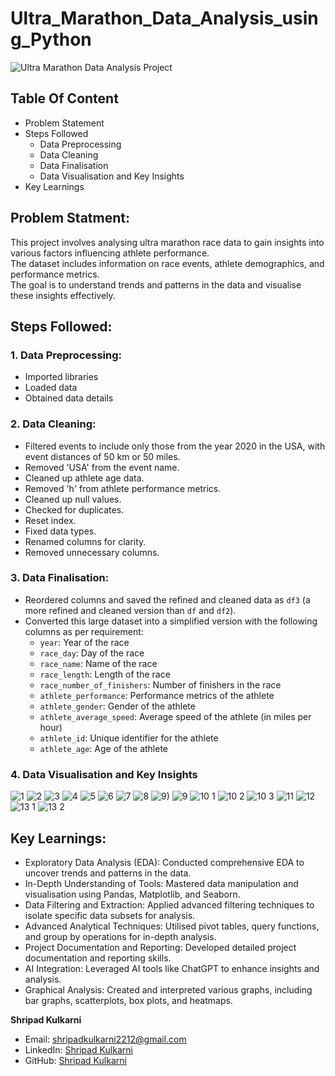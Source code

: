 # Ultra_Marathon_Data_Analysis_using_Python
![Ultra Marathon Data Analysis Project](https://github.com/user-attachments/assets/d21c9387-b0eb-41a4-8c10-9823c328df03)

## Table Of Content
- Problem Statement
- Steps Followed
  - Data Preprocessing
  - Data Cleaning
  - Data Finalisation
  - Data Visualisation and Key Insights
- Key Learnings

## Problem Statment:
This project involves analysing ultra marathon race data to gain insights into various factors influencing athlete performance. <br /> 
The dataset includes information on race events, athlete demographics, and performance metrics. <br />
The goal is to understand trends and patterns in the data and visualise these insights effectively. <br />


## Steps Followed:
### 1. Data Preprocessing: <br />
- Imported libraries
- Loaded data
- Obtained data details
### 2. Data Cleaning: <br />
- Filtered events to include only those from the year 2020 in the USA, with event distances of 50 km or 50 miles.
- Removed 'USA' from the event name.
- Cleaned up athlete age data.
- Removed 'h' from athlete performance metrics.
- Cleaned up null values.
- Checked for duplicates.
- Reset index.
- Fixed data types.
- Renamed columns for clarity.
- Removed unnecessary columns.
### 3. Data Finalisation: <br />
- Reordered columns and saved the refined and cleaned data as `df3` (a more refined and cleaned version than `df` and `df2`).
- Converted this large dataset into a simplified version with the following columns as per requirement:
  - `year`: Year of the race
  - `race_day`: Day of the race
  - `race_name`: Name of the race
  - `race_length`: Length of the race
  - `race_number_of_finishers`: Number of finishers in the race
  - `athlete_performance`: Performance metrics of the athlete
  - `athlete_gender`: Gender of the athlete
  - `athlete_average_speed`: Average speed of the athlete (in miles per hour)
  - `athlete_id`: Unique identifier for the athlete
  - `athlete_age`: Age of the athlete

### 4. Data Visualisation and Key Insights <br />
![1](https://github.com/user-attachments/assets/f65030d2-c7eb-475c-a91d-a0397be5e180)
![2](https://github.com/user-attachments/assets/b991d207-63c6-4e28-8891-cc110c3fd76e)
![3](https://github.com/user-attachments/assets/86f7c359-6ad3-4f7c-87fb-b365be1226a7)
![4](https://github.com/user-attachments/assets/b63a3e42-c59d-4125-9ae1-7ec0d6fa5fdc)
![5](https://github.com/user-attachments/assets/998de905-5404-43f6-a2ce-501a613ccea1)
![6](https://github.com/user-attachments/assets/aa0cc81d-e6b5-44dd-a867-d2eae635ba30)
![7](https://github.com/user-attachments/assets/3c0c9ce9-793d-4575-ab4d-726d70bd2ed5)
![8](https://github.com/user-attachments/assets/0e31197b-9940-4392-90d5-aa1bd1877d72)
![9)](https://github.com/user-attachments/assets/5a139fec-070b-4873-9801-a56dcf16a03f)
![9](https://github.com/user-attachments/assets/c6555d7e-572f-4c44-a3b3-459b987076d4)
![10 1](https://github.com/user-attachments/assets/471f5230-98d5-4d49-81a9-b8baf2d6123e)
![10 2](https://github.com/user-attachments/assets/c3a60aa5-ac3a-43c8-ae58-6e63cde325e5)
![10 3](https://github.com/user-attachments/assets/40223c4e-45d7-48c8-8b42-db2c9f327e09)
![11](https://github.com/user-attachments/assets/6e181e80-182e-4c3e-b368-84189eb9a567)
![12](https://github.com/user-attachments/assets/7dcd527e-9fc4-45d4-a886-de032480eaa9)
![13 1](https://github.com/user-attachments/assets/5624be8b-507e-4430-b8c9-2d6348679536)
![13 2](https://github.com/user-attachments/assets/133e7c81-a051-4332-ac3a-e810a58964b9)
## Key Learnings: 
* Exploratory Data Analysis (EDA): 
  Conducted comprehensive EDA to uncover trends and patterns in the data.<br />
* In-Depth Understanding of Tools:
Mastered data manipulation and visualisation using Pandas, Matplotlib, and Seaborn.<br />
* Data Filtering and Extraction:
Applied advanced filtering techniques to isolate specific data subsets for analysis.<br />
* Advanced Analytical Techniques:
Utilised pivot tables, query functions, and group by operations for in-depth analysis.<br />
* Project Documentation and Reporting:
Developed detailed project documentation and reporting skills.<br />
* AI Integration:
Leveraged AI tools like ChatGPT to enhance insights and analysis.<br />
* Graphical Analysis:
Created and interpreted various graphs, including bar graphs, scatterplots, box plots, and heatmaps.<br />

**Shripad Kulkarni**  
- Email: [shripadkulkarni2212@gmail.com](mailto:shripadkulkarni2212@gmail.com)  
- LinkedIn: [Shripad Kulkarni](https://www.linkedin.com/in/shripad-kulkarni-candoit)  
- GitHub: [Shripad Kulkarni](https://github.com/shripadk1999)
